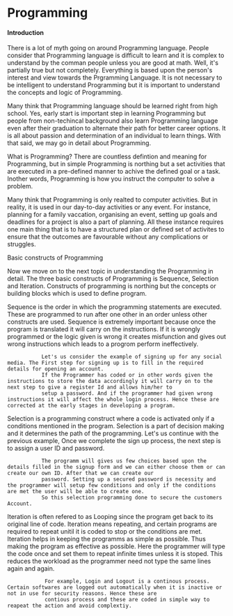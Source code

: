 # Programming

#### Introduction

There is a lot of myth going on around Programming language. 
People consider that Programming language is difficult to learn and it is complex to understand by the comman people unless you are good at math.
Well, it's partially true but not completely. Everything is based upon the person's interest and view towards the Prgramming Language. 
It is not necessary to be intelligent to understand Programming but it is important to understand the concepts and logic of Programming.

Many think that Programming language should be learned right from high school.
Yes, early start is important step in learning Programming but people from non-techincal background also learn Programming language even after their graduation to 
alternate their path for better career options. It is all about passion and determination of an individual to learn things. With that said, we may go in detail about Programming.

What is Programming?
There are countless defintion and meaning for Programming, but in simple 
Programming is northing but a set activities that are executed in a pre-defined manner to achive the defined goal or a task. 
Inother words, Programming is how you instruct the computer to solve a problem.

Many think that Programming is only realted to computer activities. But in reality, it is used in our day-to-day activities or any event.
For instance, planning for a family vaccation, organising an event, setting up goals and deadlines for a project is also a part of planning. 
All these instance requires one main thing that is to have a structured plan or defined set of activites to ensure that the outcomes are favourable without any complications or struggles.


 Basic constructs of Programming

Now we move on to the next topic in understanding the Programming in detail. The three basic constructs of Programming is Sequence, Selection and Iteration.
Constructs of programming is northing but the concepts or building blocks which is used to define program.
 
Sequence is the order in which the programming statements are executed. These are programmed to run after one other in an order unless other constructs are used.
Sequence is extremely important because once the program is translated it will carry on the instructions. If it is wrongly programmed or the logic given is wrong it creates misfunction 
and gives out wrong instructions which leads to a progrom perform ineffectively.

               Let's us consider the example of signing up for any social media. The First step for signing up is to fill in the required details for opening an account. 
               If the Programmer has coded or in other words given the instructions to store the data accordingly it will carry on to the next step to give a register Id and allows him/her to
               setup a password. And if the programmer had given wrong instructions it will affect the whole login process. Hence these are corrected at the early stages in developing a program. 


Selection is a programming construct where a code is activated only if a conditions mentioned in the program. Selection is a part of decision making and it determines the path of the
programming. Let's us continue with the previous example, Once we complete the sign up process, the next step is to assign a user ID and password.

               The programm will gives us few choices based upon the details filled in the signup form and we can either choose them or can create our own ID. After that we can create our
               password. Setting up a secured password is necessity and the programmer will setup few conditions and only if the conditions are met the user will be able to create one.
               So this selection programming done to secure the customers Account.

Iteration is often refered to as Looping since the program get back to its original line of code. Iteration means repeating, and certain programs are required to repeat unitil it is coded 
to stop or the conditions are met. Iteration helps in keeping the programms as simple as possible. Thus making the program as effective as possible. Here the programmer
will type the code once and set them to repeat infinite times unless it is stoped. This reduces the workload as the programmer need not type the same lines again and again.

                For example, Login and Logout is a continous process. Certain softwares are logged out automatically when it is inactive or not in use for security reasons. Hence these are 
                contious process and these are coded in simple way to reapeat the action and avoid complextiy.

    


 





 




